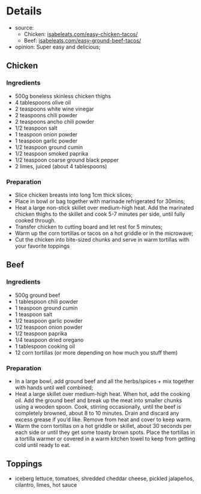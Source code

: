 # Details

* source: 
  * Chicken: [isabeleats.com/easy-chicken-tacos/](https://www.isabeleats.com/easy-chicken-tacos/)
  * Beef: [isabeleats.com/easy-ground-beef-tacos/](https://www.isabeleats.com/easy-ground-beef-tacos)
* opinion: Super easy and delicious;

## Chicken

### Ingredients

* 500g boneless skinless chicken thighs
* 4 tablespoons olive oil
* 2 teaspoons white wine vinegar
* 2 teaspoons chili powder
* 2 teaspoons ancho chili powder
* 1/2 teaspoon salt
* 1 teaspoon onion powder
* 1 teaspoon garlic powder
* 1/2 teaspoon ground cumin
* 1/2 teaspoon smoked paprika
* 1/2 teaspoon coarse ground black pepper
* 2 limes, juiced (about 4 tablespoons)

### Preparation

* Slice chicken breasts into long 1cm thick slices;
* Place in bowl or bag together with marinade refrigerated for 30mins;
* Heat a large non-stick skillet over medium-high heat. Add the marinated chicken thighs to the skillet and cook 5-7 minutes per side, until fully cooked through. 
* Transfer chicken to cutting board and let rest for 5 minutes;
* Warm up the corn tortillas or tacos on a hot griddle or in the microwave;
* Cut the chicken into bite-sized chunks and serve in warm tortillas with your favorite toppings

## Beef

### Ingredients

* 500g ground beef
* 1 tablespoon chili powder
* 1 teaspoon ground cumin
* 1 teaspoon salt
* 1/2 teaspoon garlic powder
* 1/2 teaspoon onion powder
* 1/2 teaspoon paprika
* 1/4 teaspoon dried oregano
* 1 tablespoon cooking oil
* 12 corn tortillas (or more depending on how much you stuff them)

### Preparation

* In a large bowl, add ground beef and all the herbs/spices + mix together with hands until well combined;
* Heat a large skillet over medium-high heat. When hot, add the cooking oil. Add the ground beef and break up the meat into smaller chunks using a wooden spoon. Cook, stirring occasionally, until the beef is completely browned, about 8 to 10 minutes. Drain and discard any excess grease if you’d like. Remove from heat and cover to keep warm.
* Warm the corn tortillas on a hot griddle or skillet, about 30 seconds per each side or until they get some toasty brown spots. Place the tortillas in a tortilla warmer or covered in a warm kitchen towel to keep from getting cold until ready to eat. 

## Toppings

* iceberg lettuce, tomatoes, shredded cheddar cheese, pickled jalapeños, cilantro, limes, hot sauce
